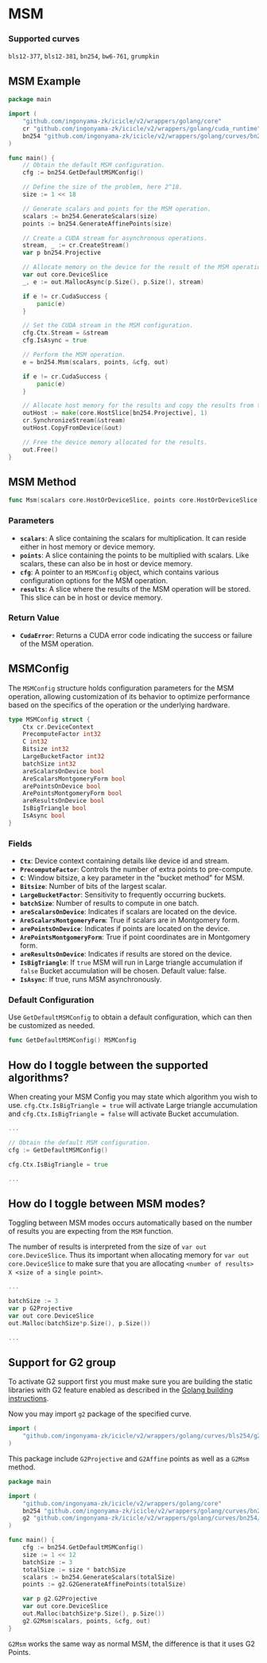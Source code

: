 # MSM


### Supported curves

`bls12-377`, `bls12-381`, `bn254`, `bw6-761`, `grumpkin`

## MSM Example

```go
package main

import (
	"github.com/ingonyama-zk/icicle/v2/wrappers/golang/core"
	cr "github.com/ingonyama-zk/icicle/v2/wrappers/golang/cuda_runtime"
	bn254 "github.com/ingonyama-zk/icicle/v2/wrappers/golang/curves/bn254"
)

func main() {
	// Obtain the default MSM configuration.
	cfg := bn254.GetDefaultMSMConfig()

	// Define the size of the problem, here 2^18.
	size := 1 << 18

	// Generate scalars and points for the MSM operation.
	scalars := bn254.GenerateScalars(size)
	points := bn254.GenerateAffinePoints(size)

	// Create a CUDA stream for asynchronous operations.
	stream, _ := cr.CreateStream()
	var p bn254.Projective

	// Allocate memory on the device for the result of the MSM operation.
	var out core.DeviceSlice
	_, e := out.MallocAsync(p.Size(), p.Size(), stream)

	if e != cr.CudaSuccess {
		panic(e)
	}

	// Set the CUDA stream in the MSM configuration.
	cfg.Ctx.Stream = &stream
	cfg.IsAsync = true

	// Perform the MSM operation.
	e = bn254.Msm(scalars, points, &cfg, out)

	if e != cr.CudaSuccess {
		panic(e)
	}

	// Allocate host memory for the results and copy the results from the device.
	outHost := make(core.HostSlice[bn254.Projective], 1)
	cr.SynchronizeStream(&stream)
	outHost.CopyFromDevice(&out)

	// Free the device memory allocated for the results.
	out.Free()
}

```

## MSM Method

```go
func Msm(scalars core.HostOrDeviceSlice, points core.HostOrDeviceSlice, cfg *core.MSMConfig, results core.HostOrDeviceSlice) cr.CudaError
```

### Parameters

- **`scalars`**: A slice containing the scalars for multiplication. It can reside either in host memory or device memory.
- **`points`**: A slice containing the points to be multiplied with scalars. Like scalars, these can also be in host or device memory.
- **`cfg`**: A pointer to an `MSMConfig` object, which contains various configuration options for the MSM operation.
- **`results`**: A slice where the results of the MSM operation will be stored. This slice can be in host or device memory.

### Return Value

- **`CudaError`**: Returns a CUDA error code indicating the success or failure of the MSM operation.

## MSMConfig

The `MSMConfig` structure holds configuration parameters for the MSM operation, allowing customization of its behavior to optimize performance based on the specifics of the operation or the underlying hardware.

```go
type MSMConfig struct {
    Ctx cr.DeviceContext
    PrecomputeFactor int32
    C int32
    Bitsize int32
    LargeBucketFactor int32
    batchSize int32
    areScalarsOnDevice bool
    AreScalarsMontgomeryForm bool
    arePointsOnDevice bool
    ArePointsMontgomeryForm bool
    areResultsOnDevice bool
    IsBigTriangle bool
    IsAsync bool
}
```

### Fields

- **`Ctx`**: Device context containing details like device id and stream.
- **`PrecomputeFactor`**: Controls the number of extra points to pre-compute.
- **`C`**: Window bitsize, a key parameter in the "bucket method" for MSM.
- **`Bitsize`**: Number of bits of the largest scalar.
- **`LargeBucketFactor`**: Sensitivity to frequently occurring buckets.
- **`batchSize`**: Number of results to compute in one batch.
- **`areScalarsOnDevice`**: Indicates if scalars are located on the device.
- **`AreScalarsMontgomeryForm`**: True if scalars are in Montgomery form.
- **`arePointsOnDevice`**: Indicates if points are located on the device.
- **`ArePointsMontgomeryForm`**: True if point coordinates are in Montgomery form.
- **`areResultsOnDevice`**: Indicates if results are stored on the device.
- **`IsBigTriangle`**: If `true` MSM will run in Large triangle accumulation if `false` Bucket accumulation will be chosen. Default value: false.
- **`IsAsync`**: If true, runs MSM asynchronously.

### Default Configuration

Use `GetDefaultMSMConfig` to obtain a default configuration, which can then be customized as needed.

```go
func GetDefaultMSMConfig() MSMConfig
```


## How do I toggle between the supported algorithms?

When creating your MSM Config you may state which algorithm you wish to use. `cfg.Ctx.IsBigTriangle = true` will activate Large triangle accumulation and `cfg.Ctx.IsBigTriangle = false` will activate Bucket accumulation.

```go
...

// Obtain the default MSM configuration.
cfg := GetDefaultMSMConfig()

cfg.Ctx.IsBigTriangle = true

...
```

## How do I toggle between MSM modes?

Toggling between MSM modes occurs automatically based on the number of results you are expecting from the `MSM` function.

The number of results is interpreted from the size of `var out core.DeviceSlice`. Thus its important when allocating memory for `var out core.DeviceSlice` to make sure that you are allocating `<number of results> X <size of a single point>`.

```go
... 

batchSize := 3
var p G2Projective
var out core.DeviceSlice
out.Malloc(batchSize*p.Size(), p.Size())

...
```

## Support for G2 group

To activate G2 support first you must make sure you are building the static libraries with G2 feature enabled as described in the [Golang building instructions](../golang-bindings.md#using-icicle-golang-bindings-in-your-project).



Now you may import `g2` package of the specified curve.

```go
import (
    "github.com/ingonyama-zk/icicle/v2/wrappers/golang/curves/bls254/g2"
)
```

This package include `G2Projective` and `G2Affine` points as well as a `G2Msm` method.

```go
package main

import (
	"github.com/ingonyama-zk/icicle/v2/wrappers/golang/core"
	bn254 "github.com/ingonyama-zk/icicle/v2/wrappers/golang/curves/bn254"
	g2 "github.com/ingonyama-zk/icicle/v2/wrappers/golang/curves/bn254/g2"
)

func main() {
	cfg := bn254.GetDefaultMSMConfig()
	size := 1 << 12
	batchSize := 3
	totalSize := size * batchSize
	scalars := bn254.GenerateScalars(totalSize)
	points := g2.G2GenerateAffinePoints(totalSize)

	var p g2.G2Projective
	var out core.DeviceSlice
	out.Malloc(batchSize*p.Size(), p.Size())
	g2.G2Msm(scalars, points, &cfg, out)
}

```

`G2Msm` works the same way as normal MSM, the difference is that it uses G2 Points.
